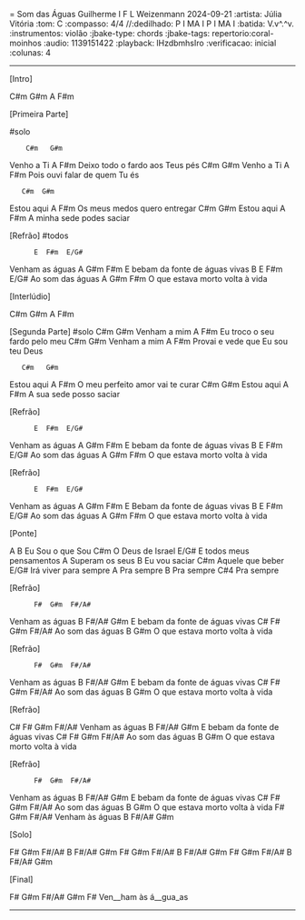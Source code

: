 = Som das Águas
Guilherme I F L Weizenmann
2024-09-21
:artista: Júlia Vitória
:tom: C
:compasso: 4/4
//:dedilhado: P I MA I P I MA I
:batida: V.v^.^v.
:instrumentos: violão
:jbake-type: chords
:jbake-tags: repertorio:coral-moinhos
:audio: 1139151422
:playback: lHzdbmhsIro
:verificacao: inicial
:colunas: 4

----
[Intro]

C#m  G#m  A  F#m

[Primeira Parte]

#solo

        C#m   G#m
Venho a Ti
              A             F#m
Deixo todo o fardo aos Teus pés
        C#m   G#m
Venho a Ti
             A             F#m
Pois ouvi falar de quem Tu és

       C#m  G#m
Estou aqui
               A         F#m
Os meus medos quero entregar
       C#m  G#m
Estou aqui
            A         F#m
A minha sede podes saciar

[Refrão]
#todos

          E  F#m  E/G#
Venham as águas
          A      G#m   F#m
E bebam da fonte de águas vivas
B          E  F#m  E/G#
Ao som das águas
             A      G#m   F#m
O que estava morto volta à vida

[Interlúdio]

C#m  G#m  A  F#m

[Segunda Parte]
#solo
         C#m   G#m
Venham a mim
                A          F#m
Eu troco o seu fardo pelo meu
         C#m   G#m
Venham a mim
            A                F#m
Provai e vede que Eu sou teu Deus

       C#m   G#m
Estou aqui
                 A           F#m
O meu perfeito amor vai te curar
       C#m   G#m
Estou aqui
          A          F#m
A sua sede posso saciar

[Refrão]

          E  F#m  E/G#
Venham as águas
          A       G#m   F#m
E bebam da fonte de águas vivas
B           E  F#m  E/G#
Ao som das águas
             A      G#m   F#m
O que estava morto volta à vida

[Refrão]

          E  F#m  E/G#
Venham as águas
          A       G#m   F#m
E Bebam da fonte de águas vivas
B           E  F#m  E/G#
Ao som das águas
             A      G#m   F#m
O que estava morto volta à vida

[Ponte]

A             B
 Eu Sou o que Sou
              C#m
O Deus de Israel
                  E/G#
E todos meus pensamentos
               A
Superam os seus
           B
Eu vou saciar
             C#m
Aquele que beber
               E/G#
Irá viver para sempre
     A
Pra sempre
     B
Pra sempre
    C#4
Pra sempre

[Refrão]

          F#  G#m  F#/A#
Venham as águas
          B       F#/A#   G#m
E bebam da fonte de águas vivas
C#           F#  G#m  F#/A#
Ao som das águas
              B            G#m
O que estava morto volta à vida

[Refrão]

          F#  G#m  F#/A#
Venham as águas
          B       F#/A#   G#m
E bebam da fonte de águas vivas
C#           F#  G#m  F#/A#
Ao som das águas
              B            G#m
O que estava morto volta à vida

[Refrão]

C#        F#  G#m  F#/A#
Venham as águas
          B       F#/A#   G#m
E bebam da fonte de águas vivas
C#           F#  G#m  F#/A#
Ao som das águas
              B            G#m
O que estava morto volta à vida

[Refrão]

          F#  G#m  F#/A#
Venham as águas
          B       F#/A#   G#m
E bebam da fonte de águas vivas
C#           F#  G#m  F#/A#
Ao som das águas
              B            G#m
O que estava morto volta à vida
          F#   G#m F#/A#
Venham às águas
 B  F#/A#  G#m

[Solo]

F#  G#m  F#/A#  B  F#/A#  G#m
F#  G#m  F#/A#  B  F#/A#  G#m
F#  G#m  F#/A#  B  F#/A#  G#m

[Final]

F#   G#m F#/A# G#m F#
Ven__ham às á__gua_as

----
